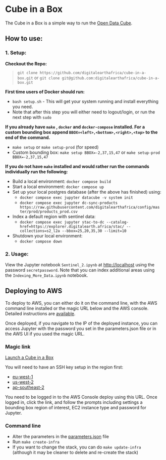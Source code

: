 # Cube in a Box

The Cube in a Box is a simple way to run the [Open Data Cube](https://www.opendatacube.org).

## How to use:

### 1. Setup:

**Checkout the Repo:**

> `git clone https://github.com/digitalearthafrica/cube-in-a-box.git` or `git clone git@github.com:digitalearthafrica/cube-in-a-box.git`

**First time users of Docker should run:**

* `bash setup.sh` - This will get your system running and install everything you need.
* Note that after this step you will either need to logout/login, or run the next step with `sudo`

**If you already have `make` , `docker` and `docker-compose` installed. For a custom bounding box append `BBOX=<left>,<bottom>,<right>,<top>` to the end of the command.**

* `make setup` or `make setup-prod` (for speed)
* Custom bounding box: `make setup BBOX=-2,37,15,47` or `make setup-prod BBOX=-2,37,15,47`

**If you do not have `make` installed and would rather run the commands individually run the following:**

* Build a local environment: `docker compose build`
* Start a local environment: `docker compose up`
* Set up your local postgres database (after the above has finished) using:
  * `docker compose exec jupyter datacube -v system init`
  * `docker compose exec jupyter dc-sync-products https://raw.githubusercontent.com/digitalearthafrica/config/master/prod/products_prod.csv`
* Index a default region with sentinel data:
  * `docker compose exec jupyter stac-to-dc --catalog-href=https://explorer.digitalearth.africa/stac/ --collections=s2_l2a --bbox=25,20,35,30 --limit=10`
* Shutdown your local environment:
  * `docker compose down`

### 2. Usage:

View the Jupyter notebook `Sentinel_2.ipynb` at [http://localhost](http://localhost) using the password `secretpassword`. Note that you can index additional areas using the `Indexing_More_Data.ipynb` notebook.

## Deploying to AWS

To deploy to AWS, you can either do it on the command line, with the AWS command line installed or the magic URL below and the AWS console. Detailed instructions are [available](docs/Detailed_Install.md).

Once deployed, if you navigate to the IP of the deployed instance, you can access Jupyter with the password you set in the parameters.json file or in the AWS UI if you used the magic URL.

### Magic link

[Launch a Cube in a Box](https://console.aws.amazon.com/cloudformation/home?#/stacks/new?stackName=cube-in-a-box&templateURL=https://deafrica-dev-cfn.s3.af-south-1.amazonaws.com/cube-in-a-box/cube-in-a-box-cloudformation.yml)

You will need to have an SSH key setup in the region first:

* [eu-west-1](https://eu-west-1.console.aws.amazon.com/ec2/v2/home?region=eu-west-1#KeyPairs:)
* [us-west-2](https://us-west-2.console.aws.amazon.com/ec2/v2/home?region=us-west-2#KeyPairs:)
* [ap-southeast-2](https://ap-southeast-2.console.aws.amazon.com/ec2/v2/home?region=ap-southeast-2#KeyPairs:)

You need to be logged in to the AWS Console deploy using this URL. Once logged in, click the link, and follow the prompts including settings a bounding box region of interest, EC2 instance type and password for Jupyter.

### Command line

* Alter the parameters in the [parameters.json](./parameters.json) file
* Run `make create-infra`
* If you want to change the stack, you can do `make update-infra` (although it may be cleaner to delete and re-create the stack)
